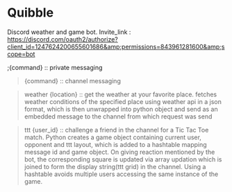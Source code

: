 # Quibble
Discord weather and game bot. Invite_link : https://discord.com/oauth2/authorize?client_id=1247624200655601686&amp;permissions=843961281600&amp;scope=bot

;{command} :: private messaging
>{command} :: channel messaging

>weather {location} :: get the weather at your favorite place.
      fetches weather conditions of the specified place using weather api in a json format, which is then unwrapped into python object and send as an embedded message to the channel from which request was send

>ttt {user_id} :: challenge a friend in the channel for a Tic Tac Toe match.
      Python creates a game object containing current user, opponent and ttt layout, which is added to a hashtable mapping message id and game object. On giving reaction mentioned by the bot, the corresponding square is updated via array updation which is joined to form the display string(ttt grid) in the channel. Using a hashtable avoids multiple users accessing the same instance of the game. 
